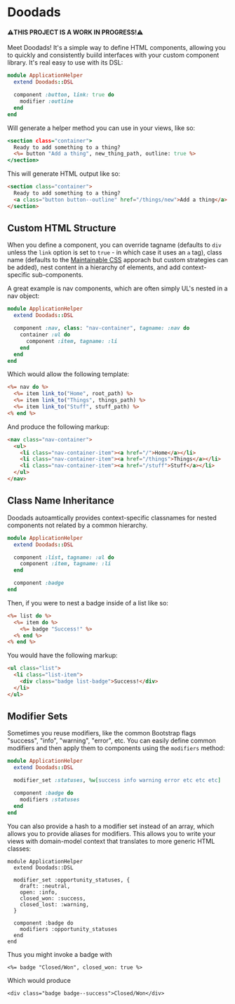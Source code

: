 # Doodads

#### **⚠️THIS PROJECT IS A WORK IN PROGRESS!⚠️**

Meet Doodads! It's a simple way to define HTML components, allowing you to quickly and consistently buiild interfaces with your custom component library. It's real easy to use with its DSL:

```ruby
module ApplicationHelper
  extend Doodads::DSL

  component :button, link: true do
  	modifier :outline
  end
end
```

Will generate a helper method you can use in your views, like so:

```html.erb
<section class="container">
  Ready to add something to a thing?
  <%= button "Add a thing", new_thing_path, outline: true %>
</section>
```

This will generate HTML output like so:

```html
<section class="container">
  Ready to add something to a thing?
  <a class="button button--outline" href="/things/new">Add a thing</a>
</section>
```

## Custom HTML Structure

When you define a component, you can override tagname (defaults to `div` unless the `link` option is set to `true` - in which case it uses an `a` tag), class name (defaults to the [Maintainable CSS](https://maintainablecss.com/chapters/introduction/) apporach but custom strategies can be added), nest content in a hierarchy of elements, and add context-specific sub-components.

A great example is nav components, which are often simply UL's nested in a nav object:

```ruby
module ApplicationHelper
  extend Doodads::DSL

  component :nav, class: "nav-container", tagname: :nav do
	container :ul do
	  component :item, tagname: :li
	end
  end
end
```

Which would allow the following template:

```html.erb
<%= nav do %>
  <%= item link_to("Home", root_path) %>
  <%= item link_to("Things", things_path) %>
  <%= item link_to("Stuff", stuff_path) %>
<% end %>
```

And produce the following markup:

```html
<nav class="nav-container">
  <ul>
    <li class="nav-container-item"><a href="/">Home</a></li>
    <li class="nav-container-item"><a href="/things">Things</a></li>
    <li class="nav-container-item"><a href="/stuff">Stuff</a></li>
  </ul>
</nav>
```

## Class Name Inheritance

Doodads autoamtically provides context-specific classnames for nested components not related by a common hierarchy.

```ruby
module ApplicationHelper
  extend Doodads::DSL

  component :list, tagname: :ul do
    component :item, tagname: :li
  end

  component :badge
end
```

Then, if you were to nest a badge inside of a list like so:

```html.erb
<%= list do %>
  <%= item do %>
    <%= badge "Success!" %>
  <% end %>
<% end %>
```

You would have the following markup:

```html
<ul class="list">
  <li class="list-item">
    <div class="badge list-badge">Success!</div>
  </li>
</ul>
```

## Modifier Sets

Sometimes you reuse modifiers, like the common Bootstrap flags "success", "info", "warning", "error", etc. You can easily define common modifiers and then apply them to components using the `modifiers` method:

```ruby
module ApplicationHelper
  extend Doodads::DSL

  modifier_set :statuses, %w[success info warning error etc etc etc]

  component :badge do
    modifiers :statuses
  end
end
```

You can also provide a hash to a modifier set instead of an array, which allows you to provide aliases for modifiers. This allows you to write your views with domain-model context that translates to more generic HTML classes:

```
module ApplicationHelper
  extend Doodads::DSL

  modifier_set :opportunity_statuses, {
    draft: :neutral,
    open: :info,
    closed_won: :success,
    closed_lost: :warning,
  }

  component :badge do
    modifiers :opportunity_statuses
  end
end
```

Thus you might invoke a badge with

```erb
<%= badge "Closed/Won", closed_won: true %>
```

Which would produce

```
<div class="badge badge--success">Closed/Won</div>
```
